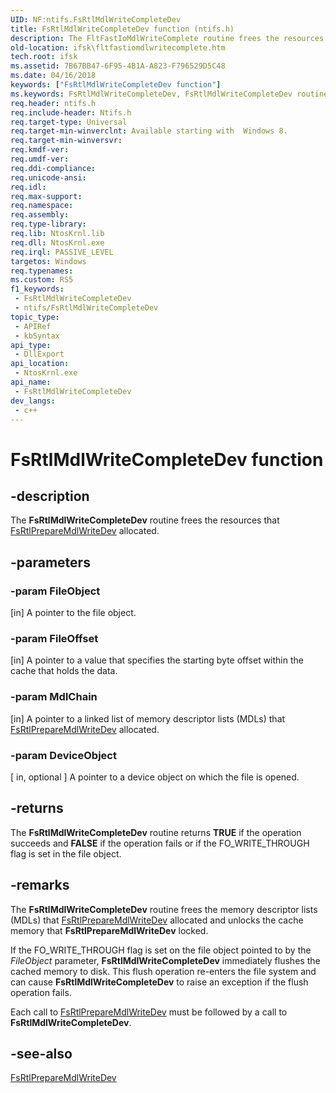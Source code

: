 ```yaml
---
UID: NF:ntifs.FsRtlMdlWriteCompleteDev
title: FsRtlMdlWriteCompleteDev function (ntifs.h)
description: The FltFastIoMdlWriteComplete routine frees the resources that FltFastIoPrepareMdlWrite allocated.
old-location: ifsk\fltfastiomdlwritecomplete.htm
tech.root: ifsk
ms.assetid: 7B67BB47-6F95-4B1A-A823-F796529D5C48
ms.date: 04/16/2018
keywords: ["FsRtlMdlWriteCompleteDev function"]
ms.keywords: FsRtlMdlWriteCompleteDev, FsRtlMdlWriteCompleteDev routine [Installable File System Drivers], fltkernel/FsRtlMdlWriteCompleteDev
req.header: ntifs.h
req.include-header: Ntifs.h
req.target-type: Universal
req.target-min-winverclnt: Available starting with  Windows 8.
req.target-min-winversvr: 
req.kmdf-ver: 
req.umdf-ver: 
req.ddi-compliance: 
req.unicode-ansi: 
req.idl: 
req.max-support: 
req.namespace: 
req.assembly: 
req.type-library: 
req.lib: NtosKrnl.lib
req.dll: NtosKrnl.exe
req.irql: PASSIVE_LEVEL
targetos: Windows
req.typenames: 
ms.custom: RS5
f1_keywords:
 - FsRtlMdlWriteCompleteDev
 - ntifs/FsRtlMdlWriteCompleteDev
topic_type:
 - APIRef
 - kbSyntax
api_type:
 - DllExport
api_location:
 - NtosKrnl.exe
api_name:
 - FsRtlMdlWriteCompleteDev
dev_langs:
 - c++
---
```


# FsRtlMdlWriteCompleteDev function


## -description

The **FsRtlMdlWriteCompleteDev** routine frees the resources that [FsRtlPrepareMdlWriteDev](./nf-ntifs-_fsrtl_advanced_fcb_header-fsrtlpreparemdlwritedev.md) allocated.

## -parameters

### -param FileObject 

[in]
A pointer to the file object.

### -param FileOffset 

[in]
A pointer to a value that specifies the starting byte offset within the cache that holds the data.

### -param MdlChain 

[in]
A pointer to a linked list of memory descriptor lists (MDLs) that [FsRtlPrepareMdlWriteDev](./nf-ntifs-_fsrtl_advanced_fcb_header-fsrtlpreparemdlwritedev.md) allocated.

### -param DeviceObject

[ in, optional ] A pointer to a device object on which the file is opened.

## -returns

The **FsRtlMdlWriteCompleteDev** routine returns **TRUE** if the operation succeeds and **FALSE** if the operation fails or if the FO_WRITE_THROUGH flag is set in the file object.

## -remarks

The **FsRtlMdlWriteCompleteDev** routine frees the memory descriptor lists (MDLs) that [FsRtlPrepareMdlWriteDev](./nf-ntifs-_fsrtl_advanced_fcb_header-fsrtlpreparemdlwritedev.md) allocated and unlocks the cache memory that **FsRtlPrepareMdlWriteDev** locked.

If the FO_WRITE_THROUGH flag is set on the file object pointed to by the <i>FileObject</i> parameter, **FsRtlMdlWriteCompleteDev** immediately flushes the cached memory to disk. This flush operation re-enters the file system and can cause **FsRtlMdlWriteCompleteDev** to raise an exception if the flush operation fails. 

Each call to [FsRtlPrepareMdlWriteDev](./nf-ntifs-_fsrtl_advanced_fcb_header-fsrtlpreparemdlwritedev.md) must be followed by a call to **FsRtlMdlWriteCompleteDev**.

## -see-also

[FsRtlPrepareMdlWriteDev](./nf-ntifs-_fsrtl_advanced_fcb_header-fsrtlpreparemdlwritedev.md)
